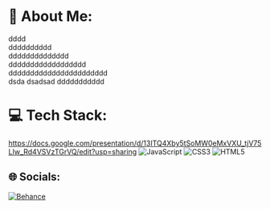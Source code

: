 # 💫 About Me:
dddd<br>dddddddddd<br>dddddddddddddd<br>dddddddddddddddddd<br>ddddddddddddddddddddddd<br>dsda dsadsad  ddddddddddd


# 💻 Tech Stack:
https://docs.google.com/presentation/d/13ITQ4Xby5tSoMW0eMxVXU_tjV75LIw_Rd4VSVzTGrVQ/edit?usp=sharing
![JavaScript](https://img.shields.io/badge/javascript-%23323330.svg?style=for-the-badge&logo=javascript&logoColor=%23F7DF1E) ![CSS3](https://img.shields.io/badge/css3-%231572B6.svg?style=for-the-badge&logo=css3&logoColor=white) ![HTML5](https://img.shields.io/badge/html5-%23E34F26.svg?style=for-the-badge&logo=html5&logoColor=white)


## 🌐 Socials:
[![Behance](https://img.shields.io/badge/Behance-1769ff?logo=behance&logoColor=white)](https://behance.net/ddddddddddd) 
